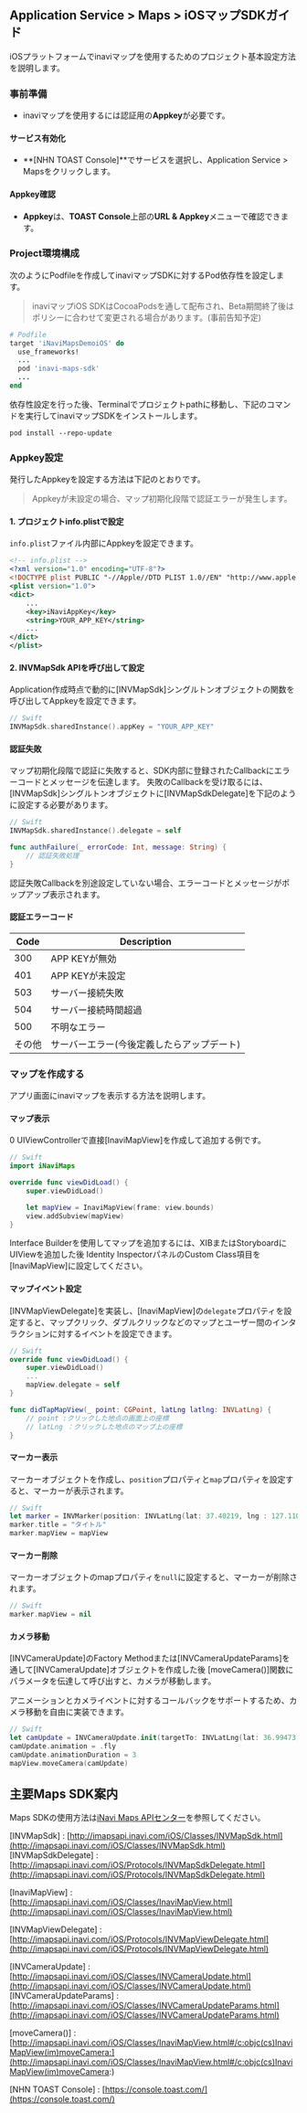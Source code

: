 ## Application Service > Maps > iOSマップSDKガイド
iOSプラットフォームでinaviマップを使用するためのプロジェクト基本設定方法を説明します。

### 事前準備
- inaviマップを使用するには認証用の**Appkey**が必要です。

#### サービス有効化
- **[NHN TOAST Console]**でサービスを選択し、Application Service > Mapsをクリックします。

#### Appkey確認
- **Appkey**は、**TOAST Console**上部の**URL & Appkey**メニューで確認できます。


### Project環境構成
次のようにPodfileを作成してinaviマップSDKに対するPod依存性を設定します。

> inaviマップiOS SDKはCocoaPodsを通して配布され、Beta期間終了後はポリシーに合わせて変更される場合があります。(事前告知予定)

```ruby
# Podfile
target 'iNaviMapsDemoiOS' do
  use_frameworks!
  ...
  pod 'inavi-maps-sdk'
  ...
end
```

依存性設定を行った後、Terminalでプロジェクトpathに移動し、下記のコマンドを実行してinaviマップSDKをインストールします。
```
pod install --repo-update
```

### Appkey設定
発行したAppkeyを設定する方法は下記のとおりです。

> Appkeyが未設定の場合、マップ初期化段階で認証エラーが発生します。

#### 1. プロジェクトinfo.plistで設定
`info.plist`ファイル内部にAppkeyを設定できます。
```xml
<!-- info.plist -->
<?xml version="1.0" encoding="UTF-8"?>
<!DOCTYPE plist PUBLIC "-//Apple//DTD PLIST 1.0//EN" "http://www.apple.com/DTDs/PropertyList-1.0.dtd">
<plist version="1.0">
<dict>
	...
	<key>iNaviAppKey</key>
	<string>YOUR_APP_KEY</string>
	...
</dict>
</plist>
```

#### 2. INVMapSdk APIを呼び出して設定
Application作成時点で動的に[INVMapSdk]シングルトンオブジェクトの関数を呼び出してAppkeyを設定できます。

```swift
// Swift
INVMapSdk.sharedInstance().appKey = "YOUR_APP_KEY"
```

#### 認証失敗
マップ初期化段階で認証に失敗すると、SDK内部に登録されたCallbackにエラーコードとメッセージを伝達します。
失敗のCallbackを受け取るには、[INVMapSdk]シングルトンオブジェクトに[INVMapSdkDelegate]を下記のように設定する必要があります。
```swift
// Swift
INVMapSdk.sharedInstance().delegate = self

func authFailure(_ errorCode: Int, message: String) {
    // 認証失敗処理
}

```
認証失敗Callbackを別途設定していない場合、エラーコードとメッセージがポップアップ表示されます。

#### 認証エラーコード
| Code | Description |
| ------ | ------ |
| 300 | APP KEYが無効
| 401 | APP KEYが未設定 |
| 503 | サーバー接続失敗 |
| 504 | サーバー接続時間超過 |
| 500 | 不明なエラー |
| その他 | サーバーエラー(今後定義したらアップデート) |




### マップを作成する
アプリ画面にinaviマップを表示する方法を説明します。

#### マップ表示

0
UIViewControllerで直接[InaviMapView]を作成して追加する例です。
```swift
// Swift
import iNaviMaps

override func viewDidLoad() {
    super.viewDidLoad()

    let mapView = InaviMapView(frame: view.bounds)
    view.addSubview(mapView)
}
```
Interface Builderを使用してマップを追加するには、XIBまたはStoryboardにUIViewを追加した後
Identity InspectorパネルのCustom Class項目を[InaviMapView]に設定してください。

#### マップイベント設定
[INVMapViewDelegate]を実装し、[InaviMapView]の`delegate`プロパティを設定すると、マップクリック、ダブルクリックなどのマップとユーザー間のインタラクションに対するイベントを設定できます。
```swift
// Swift
override func viewDidLoad() {
    super.viewDidLoad()
    ...
    mapView.delegate = self
}

func didTapMapView(_ point: CGPoint, latLng latlng: INVLatLng) {
    // point :クリックした地点の画面上の座標
    // latLng ：クリックした地点のマップ上の座標
}
```

#### マーカー表示
マーカーオブジェクトを作成し、`position`プロパティと`map`プロパティを設定すると、マーカーが表示されます。
```swift
// Swift
let marker = INVMarker(position: INVLatLng(lat: 37.40219, lng : 127.11077))
marker.title = "タイトル"
marker.mapView = mapView
```

#### マーカー削除
マーカーオブジェクトのmapプロパティを`null`に設定すると、マーカーが削除されます。
```swift
// Swift
marker.mapView = nil
```

#### カメラ移動
[INVCameraUpdate]のFactory Methodまたは[INVCameraUpdateParams]を通して[INVCameraUpdate]オブジェクトを作成した後
[moveCamera()]関数にパラメータを伝達して呼び出すと、カメラが移動します。

アニメーションとカメライベントに対するコールバックをサポートするため、カメラ移動を自由に実装できます。
```swift
// Swift
let camUpdate = INVCameraUpdate.init(targetTo: INVLatLng(lat: 36.99473, lng : 127.81832))
camUpdate.animation = .fly
camUpdate.animationDuration = 3
mapView.moveCamera(camUpdate)
```

## 主要Maps SDK案内
Maps SDKの使用方法は[iNavi Maps APIセンター](http://imapsapi.inavi.com/)を参照してください。

[INVMapSdk] : [http://imapsapi.inavi.com/iOS/Classes/INVMapSdk.html](http://imapsapi.inavi.com/iOS/Classes/INVMapSdk.html)
[INVMapSdkDelegate] : [http://imapsapi.inavi.com/iOS/Protocols/INVMapSdkDelegate.html](http://imapsapi.inavi.com/iOS/Protocols/INVMapSdkDelegate.html)

[InaviMapView] : [http://imapsapi.inavi.com/iOS/Classes/InaviMapView.html](http://imapsapi.inavi.com/iOS/Classes/InaviMapView.html)

[INVMapViewDelegate] : [http://imapsapi.inavi.com/iOS/Protocols/INVMapViewDelegate.html](http://imapsapi.inavi.com/iOS/Protocols/INVMapViewDelegate.html)

[INVCameraUpdate] : [http://imapsapi.inavi.com/iOS/Classes/INVCameraUpdate.html](http://imapsapi.inavi.com/iOS/Classes/INVCameraUpdate.html)
[INVCameraUpdateParams] : [http://imapsapi.inavi.com/iOS/Classes/INVCameraUpdateParams.html](http://imapsapi.inavi.com/iOS/Classes/INVCameraUpdateParams.html)

[moveCamera()] : [http://imapsapi.inavi.com/iOS/Classes/InaviMapView.html#/c:objc(cs)InaviMapView(im)moveCamera:](http://imapsapi.inavi.com/iOS/Classes/InaviMapView.html#/c:objc(cs)InaviMapView(im)moveCamera:)

[NHN TOAST Console] : [https://console.toast.com/](https://console.toast.com/)

